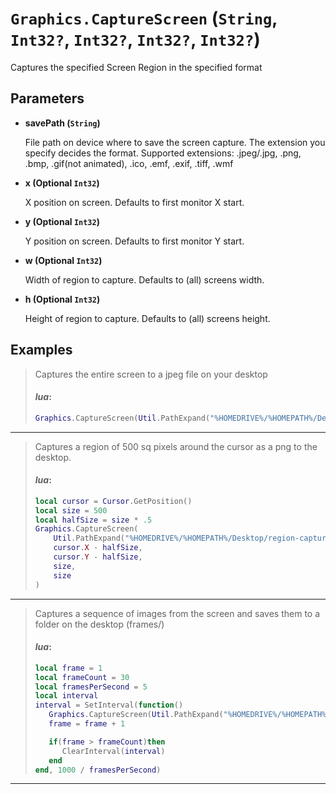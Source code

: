 # `Graphics.CaptureScreen` (`String`, `Int32?`, `Int32?`, `Int32?`, `Int32?`)


Captures the specified Screen Region in the specified format


## Parameters

* **savePath (`String`)** 

	File path on device where to save the screen capture. The extension you specify decides the format. Supported extensions: .jpeg/.jpg, .png, .bmp, .gif(not animated), .ico, .emf, .exif, .tiff, .wmf

* **x (Optional `Int32`)** 

	X position on screen. Defaults to first monitor X start.

* **y (Optional `Int32`)** 

	Y position on screen. Defaults to first monitor Y start.

* **w (Optional `Int32`)** 

	Width of region to capture. Defaults to (all) screens width.

* **h (Optional `Int32`)** 

	Height of region to capture. Defaults to (all) screens height.


## Examples

> Captures the entire screen to a jpeg file on your desktop
> 
> #### _lua_:
> ```lua
> Graphics.CaptureScreen(Util.PathExpand("%HOMEDRIVE%/%HOMEPATH%/Desktop/capture.jpg"))
> ```
---

> Captures a region of 500 sq pixels around the cursor as a png to the desktop.
> 
> #### _lua_:
> ```lua
> local cursor = Cursor.GetPosition()
> local size = 500
> local halfSize = size * .5
> Graphics.CaptureScreen(
>     Util.PathExpand("%HOMEDRIVE%/%HOMEPATH%/Desktop/region-capture.png"),
>     cursor.X - halfSize,
>     cursor.Y - halfSize,
>     size,
>     size
> )
> ```
---

> Captures a sequence of images from the screen and saves them to a folder on the desktop (frames/)
> 
> #### _lua_:
> ```lua
> local frame = 1
> local frameCount = 30
> local framesPerSecond = 5
> local interval
> interval = SetInterval(function()
>    Graphics.CaptureScreen(Util.PathExpand("%HOMEDRIVE%/%HOMEPATH%/Desktop/frames/"..frame..".png"))
>    frame = frame + 1
> 
>    if(frame > frameCount)then
>       ClearInterval(interval)
>    end
> end, 1000 / framesPerSecond)
> ```
---